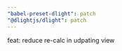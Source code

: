 ```yaml
---
"babel-preset-dlight": patch
"@dlightjs/dlight": patch
---
```


feat: reduce re-calc in udpating view
